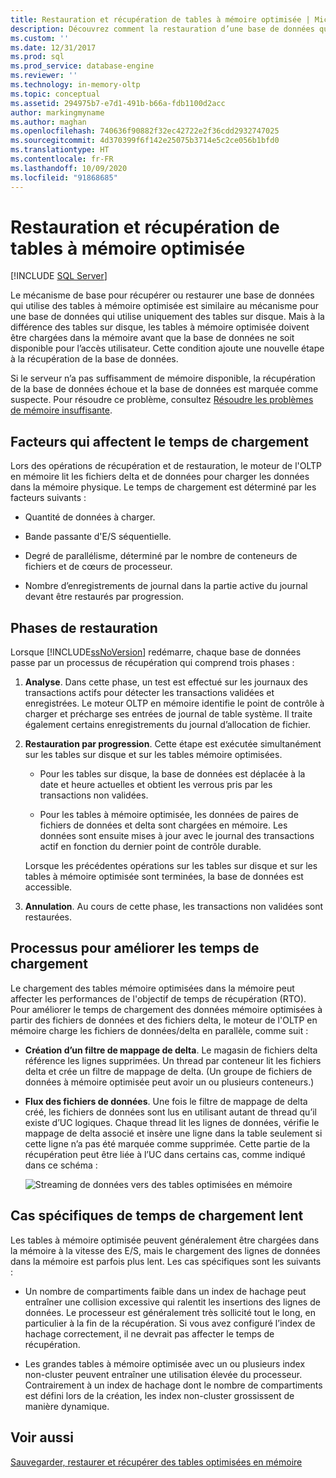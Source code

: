 ```yaml
---
title: Restauration et récupération de tables à mémoire optimisée | Microsoft Docs
description: Découvrez comment la restauration d’une base de données qui utilise des tables à mémoire optimisée dans SQL Server diffère de la restauration d’une base de données qui utilise uniquement des tables sur disque.
ms.custom: ''
ms.date: 12/31/2017
ms.prod: sql
ms.prod_service: database-engine
ms.reviewer: ''
ms.technology: in-memory-oltp
ms.topic: conceptual
ms.assetid: 294975b7-e7d1-491b-b66a-fdb1100d2acc
author: markingmyname
ms.author: maghan
ms.openlocfilehash: 740636f90882f32ec42722e2f36cdd2932747025
ms.sourcegitcommit: 4d370399f6f142e25075b3714e5c2ce056b1bfd0
ms.translationtype: HT
ms.contentlocale: fr-FR
ms.lasthandoff: 10/09/2020
ms.locfileid: "91868685"
---
```

# <a name="restore-and-recovery-of-memory-optimized-tables"></a>Restauration et récupération de tables à mémoire optimisée
 [!INCLUDE [SQL Server](../../includes/applies-to-version/sqlserver.md)]

Le mécanisme de base pour récupérer ou restaurer une base de données qui utilise des tables à mémoire optimisée est similaire au mécanisme pour une base de données qui utilise uniquement des tables sur disque. Mais à la différence des tables sur disque, les tables à mémoire optimisée doivent être chargées dans la mémoire avant que la base de données ne soit disponible pour l’accès utilisateur. Cette condition ajoute une nouvelle étape à la récupération de la base de données.  
  
Si le serveur n’a pas suffisamment de mémoire disponible, la récupération de la base de données échoue et la base de données est marquée comme suspecte. Pour résoudre ce problème, consultez [Résoudre les problèmes de mémoire insuffisante](resolve-out-of-memory-issues.md). 
  
## <a name="factors-that-affect-load-time"></a>Facteurs qui affectent le temps de chargement
Lors des opérations de récupération et de restauration, le moteur de l'OLTP en mémoire lit les fichiers delta et de données pour charger les données dans la mémoire physique. Le temps de chargement est déterminé par les facteurs suivants :  
  
-   Quantité de données à charger.  
  
-   Bande passante d'E/S séquentielle.  
  
-   Degré de parallélisme, déterminé par le nombre de conteneurs de fichiers et de cœurs de processeur.  
  
-   Nombre d’enregistrements de journal dans la partie active du journal devant être restaurés par progression.  

## <a name="phases-of-recovery"></a>Phases de restauration
Lorsque [!INCLUDE[ssNoVersion](../../includes/ssnoversion-md.md)] redémarre, chaque base de données passe par un processus de récupération qui comprend trois phases :  
  
1.  **Analyse**. Dans cette phase, un test est effectué sur les journaux des transactions actifs pour détecter les transactions validées et enregistrées. Le moteur OLTP en mémoire identifie le point de contrôle à charger et précharge ses entrées de journal de table système. Il traite également certains enregistrements du journal d’allocation de fichier.  
  
2.  **Restauration par progression**. Cette étape est exécutée simultanément sur les tables sur disque et sur les tables mémoire optimisées.  
  
    - Pour les tables sur disque, la base de données est déplacée à la date et heure actuelles et obtient les verrous pris par les transactions non validées.  
  
    - Pour les tables à mémoire optimisée, les données de paires de fichiers de données et delta sont chargées en mémoire. Les données sont ensuite mises à jour avec le journal des transactions actif en fonction du dernier point de contrôle durable.  
  
    Lorsque les précédentes opérations sur les tables sur disque et sur les tables à mémoire optimisée sont terminées, la base de données est accessible.  
  
3.  **Annulation**. Au cours de cette phase, les transactions non validées sont restaurées.  

## <a name="process-for-improving-load-time"></a>Processus pour améliorer les temps de chargement
Le chargement des tables mémoire optimisées dans la mémoire peut affecter les performances de l'objectif de temps de récupération (RTO). Pour améliorer le temps de chargement des données mémoire optimisées à partir des fichiers de données et des fichiers delta, le moteur de l'OLTP en mémoire charge les fichiers de données/delta en parallèle, comme suit :  
  
-   **Création d’un filtre de mappage de delta**. Le magasin de fichiers delta référence les lignes supprimées. Un thread par conteneur lit les fichiers delta et crée un filtre de mappage de delta. (Un groupe de fichiers de données à mémoire optimisée peut avoir un ou plusieurs conteneurs.)  
  
-   **Flux des fichiers de données**. Une fois le filtre de mappage de delta créé, les fichiers de données sont lus en utilisant autant de thread qu’il existe d’UC logiques. Chaque thread lit les lignes de données, vérifie le mappage de delta associé et insère une ligne dans la table seulement si cette ligne n’a pas été marquée comme supprimée. Cette partie de la récupération peut être liée à l’UC dans certains cas, comme indiqué dans ce schéma :  
  
    ![Streaming de données vers des tables optimisées en mémoire](../../relational-databases/in-memory-oltp/media/memory-optimized-tables.gif "Streaming de données vers des tables optimisées en mémoire")  
  
## <a name="specific-cases-of-slow-load-times"></a>Cas spécifiques de temps de chargement lent
Les tables à mémoire optimisée peuvent généralement être chargées dans la mémoire à la vitesse des E/S, mais le chargement des lignes de données dans la mémoire est parfois plus lent. Les cas spécifiques sont les suivants :  
  
-   Un nombre de compartiments faible dans un index de hachage peut entraîner une collision excessive qui ralentit les insertions des lignes de données. Le processeur est généralement très sollicité tout le long, en particulier à la fin de la récupération. Si vous avez configuré l’index de hachage correctement, il ne devrait pas affecter le temps de récupération.  
  
-   Les grandes tables à mémoire optimisée avec un ou plusieurs index non-cluster peuvent entraîner une utilisation élevée du processeur. Contrairement à un index de hachage dont le nombre de compartiments est défini lors de la création, les index non-cluster grossissent de manière dynamique.  
  
## <a name="see-also"></a>Voir aussi  
 [Sauvegarder, restaurer et récupérer des tables optimisées en mémoire](/previous-versions/sql/sql-server-2016/dn624160(v=sql.130))  
  
